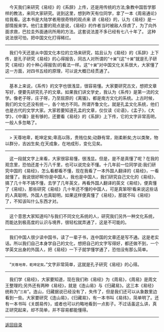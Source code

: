 &emsp;今天我们来研究《易经》的《系辞》上传，还是用传统的方法;象教中国哲学那样的教法，来同大家研究。说到这里，想到昨天有位同学，拿了一本《周易通论》给我看。这本书是大陆学者用很奇特的观点来 讲《易经》的，认为《易经》是一部情报来学。他们主要的观点是说，《易经》的作者当时被敌人俘虏了，为了向外面求救，巴拉圭外面通讯所用的方法。这套说法差不多已经有七八十年了。 这种说法很可怕，把中国文化打得稀烂。
___
&emsp;我们今天还是从中国文化本位的立场来研究，姑且认为《易经》的《系辞》上下传，是孔子研究《易经》的心得报告，同古人对所谓的“``十翼``”(这“``十翼``”就是孔子研究《易经》的十种心得报告)的看法一样。这“``十翼``”对中国文化关系很大，大家懂了这一方面，对四书五经的原理，可以说大概已经贯通了。
___
&emsp;基本上来说，《系传》的文字也很浅显，很容易懂。大家要研究古文，想把文章写好，便要先研究孔子的文章。如果我们讲文学史，我认为《系传》是第一流的文学。像老子呀，庄子呀，乃至屈原的《离骚》，都是南方文化的系统。上古时候，我们的文化还没有统一，各个地方不同。所谓齐鲁文化，就是孔孟文化系统，他们也是古代的文学大家。大家若要知道孔孟的文章，仅仅读《论语》，《孟子》，《大学》，《中庸》是有够的，还要看《易经》的《系辞》上下传，它的文字非常高明，一般人多忽略了。
___
&emsp;> 天尊地卑，乾坤定矣;卑高以陈，贵贱位矣;动静有常，刚柔断矣;方以类聚，物以群分，吉凶生矣;在天成象，在地成形，变化见矣。
___
&emsp;这一段就文字上来看，大家很容易懂，很浅显。但是，是不是真懂了呢？在我的观念里，恐怕还差十万八千里，也可以说完全不懂。十几年前一位同学说:我们研究中国的《易经》，怎么看都看不懂，现在我看了一本外国人翻译的《易经》，一看就懂了。我说很好啊!你是中国人，我也是中国人，我们研究自己文化的《易经》，搞了几十年不搞不懂，去学了几年英文，再看外国人翻译的英文《易经》，便真懂了《易经》，那些研究《易经》几十年还不懂的中国人，可是真笨呀!看来说这些话的人真聪明，外国人也真聪明，如果这样便真懂了《易经》，那就不叫《易经》了，不知该叫什么东西才对。
___
&emsp;这个意思大家知道吗?与我们不同文化系统的人，研究我们另外一种文化系统，而能达到极高度的认识与境界，很轻松就弄通了，这是不可能的。
___
&emsp;我们中国人很少读中国书，读了一辈子书，连中国的文章还是写不通。这是老实话。所以我们自己本身学自己的文化，想把自己的文字写得好，都还做不到，一个学英文出身的外国人，把《易经》一下子就学懂学通了，恐怕没有那么简单。
___
&emsp;“``天尊地卑，乾坤定矣。``”文字非常简单，这就是孔子研究《易经》的心得。
___
&emsp;我们学《易经》，大家要知道，现在我们称《易经》为《周易》，《周易》是周文王整理的;另外还有两种《易经》，就是《连山易》与《归藏易》。这三本《易经》统称为“``三易``”。连山，归藏据说已经没有了，失传了，但是我们还可以从象数里边看到一些。大家要研究《连山易》，《归藏易》，有一本书叫《易纬》，简单明了。还有一本书叫《关朗易传》，或者也可以约略地看到一点影子。不过话虽这么讲，真正研究起来，却不简单，并不容易都能懂得。
___
[返回目录](../../master/README.md#目录)